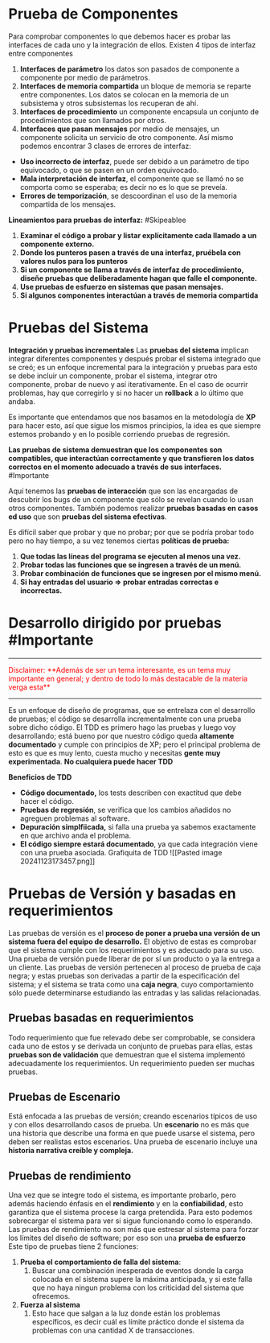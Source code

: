 # Prueba de Componentes
Para comprobar componentes lo que debemos hacer es probar las interfaces de cada uno y la integración de ellos.
Existen 4 tipos de interfaz entre componentes
1) **Interfaces de parámetro** los datos son pasados de componente a componente por medio de parámetros.
2) **Interfaces de memoria compartida** un bloque de memoria se reparte entre componentes. Los datos se colocan en la memoria de un subsistema y otros subsistemas los recuperan de ahí.
3) **Interfaces de procedimiento** un componente encapsula un conjunto de procedimientos que son llamados por otros.
4) **Interfaces que pasan mensajes** por medio de mensajes, un componente solicita un servicio de otro componente.
Así mismo podemos encontrar 3 clases de errores de interfaz:
- **Uso incorrecto de interfaz**, puede ser debido a un parámetro de tipo equivocado, o que se pasen en un orden equivocado.
- **Mala interpretación de interfaz**, el componente que se llamó no se comporta como se esperaba; es decir no es lo que se preveía.
- **Errores de temporización**, se descoordinan el uso de la memoria compartida de los mensajes.

**Lineamientos para pruebas de interfaz:** #Skipeablee
1) **Examinar el código a probar y listar explícitamente cada llamado a un componente externo.**
2) **Donde los punteros pasen a través de una interfaz, pruébela con valores nulos para los punteros**
3) **Si un componente se llama a través de interfaz de procedimiento, diseñe pruebas que deliberadamente hagan que falle el componente.**
4) **Use pruebas de esfuerzo en sistemas que pasan mensajes.**
5) **Si algunos componentes interactúan a través de memoria compartida**

# Pruebas del Sistema
**Integración y pruebas incrementales**
Las **pruebas del sistema** implican integrar diferentes componentes y después probar el sistema integrado que se creó; es un enfoque incremental para la integración y pruebas para esto se debe incluir un componente, probar el sistema, integrar otro componente, probar de nuevo y así iterativamente. En el caso de ocurrir problemas, hay que corregirlo y si no hacer un **rollback** a lo último que andaba.

Es importante que entendamos que nos basamos en la metodología de **XP** para hacer esto, así que sigue los mismos principios, la idea es que siempre estemos probando y en lo posible corriendo pruebas de regresión.

**Las pruebas de sistema demuestran que los componentes son compatibles, que interactúan correctamente y que transfieren los datos correctos en el momento adecuado a través de sus interfaces.** #Importante 

Aquí tenemos las **pruebas de interacción** que son las encargadas de descubrir los bugs de un componente que sólo se revelan cuando lo usan otros componentes.
También podemos realizar **pruebas basadas en casos ed uso** que son **pruebas del sistema efectivas**.

Es difícil saber que probar y que no probar; por que se podría probar todo pero no hay tiempo, a su vez tenemos ciertas **políticas de prueba:**
1. **Que todas las líneas del programa se ejecuten al menos una vez.** 
2. **Probar todas las funciones que se ingresen a través de un menú.** 
3. **Probar combinación de funciones que se ingresen por el mismo menú.** 
4. **Si hay entradas del usuario => probar entradas correctas e incorrectas.**

# Desarrollo dirigido por pruebas #Importante 
<div style="color: red;">
	<hr>
	Disclaimer:
	**Además de ser un tema interesante, es un tema muy importante en general; y dentro de todo lo más destacable de la materia verga esta**
	<hr>
</div>

Es un enfoque de diseño de programas, que se entrelaza con el desarrollo de pruebas; el código se desarrolla incrementalmente con una prueba sobre dicho código. El TDD es primero hago las pruebas y luego voy desarrollando; está bueno por que nuestro código queda **altamente documentado** y cumple con principios de XP; pero el principal problema de esto es que es muy lento, cuesta mucho y  necesitas **gente muy experimentada**.
**No cualquiera puede hacer TDD**

**Beneficios de TDD**
- **Código documentado,** los tests describen con exactitud que debe hacer el código.
- **Pruebas de regresión**, se verifica que los cambios añadidos no agreguen problemas al software.
- **Depuración simplfiicada,** si falla una prueba ya sabemos exactamente en que archivo anda el problema.
- **El código siempre estará documentado**, ya que cada integración viene con una prueba asociada.
Grafiquita de TDD
![[Pasted image 20241123173457.png]]

# Pruebas de Versión y basadas en requerimientos
Las pruebas de versión es el **proceso de poner a prueba una versión de un sistema fuera del equipo de desarrollo.** El objetivo de estas es comprobar que el sistema cumple con los requerimientos y es adecuado para su uso. Una prueba de versión puede liberar de por sí un producto o ya la entrega a un cliente.
Las pruebas de versión pertenecen al proceso de prueba de caja negra; y estas pruebas son derivadas a partir de la especificación del sistema; y el sistema se trata como una **caja negra**, cuyo comportamiento sólo puede determinarse estudiando las entradas y las salidas relacionadas.

## **Pruebas  basadas en requerimientos**
Todo requerimiento que fue relevado debe ser comprobable, se considera cada uno de estos y se derivada un conjunto de pruebas para ellas, estas **pruebas son de validación** que demuestran que el sistema implementó adecuadamente los requerimientos. Un requerimiento pueden ser muchas pruebas.

## **Pruebas de Escenario**
Está enfocada a las pruebas de versión; creando escenarios típicos de uso y con ellos desarrollando casos de prueba.
Un **escenario** no es más que una historia que describe una forma en que puede usarse el sistema, pero deben ser realistas estos escenarios. Una prueba de escenario incluye una **historia narrativa creíble y compleja.**

## **Pruebas de rendimiento**
Una vez que se integre todo el sistema, es importante probarlo, pero además haciendo énfasis en el **rendimiento** y en la **confiabilidad**, esto garantiza que el sistema procese la carga pretendida. Para esto podemos sobrecargar el sistema para ver si sigue funcionando como lo esperando.
Las pruebas de rendimiento no son más que estresar al sistema para forzar los límites del diseño de software; por eso son una **prueba de esfuerzo**
Este tipo de pruebas tiene 2 funciones:
1) **Prueba el comportamiento de falla del sistema**:
	1) Buscar una combinación inesperada de eventos donde la carga colocada en el sistema supere la máxima anticipada, y si este falla que no haya ningun problema con los criticidad del sistema que ofrecemos.
2) **Fuerza al sistema**
	1) Esto hace que salgan a la luz donde están los problemas específicos, es decir cuál es límite práctico donde el sistema da problemas con una cantidad X de transacciones.